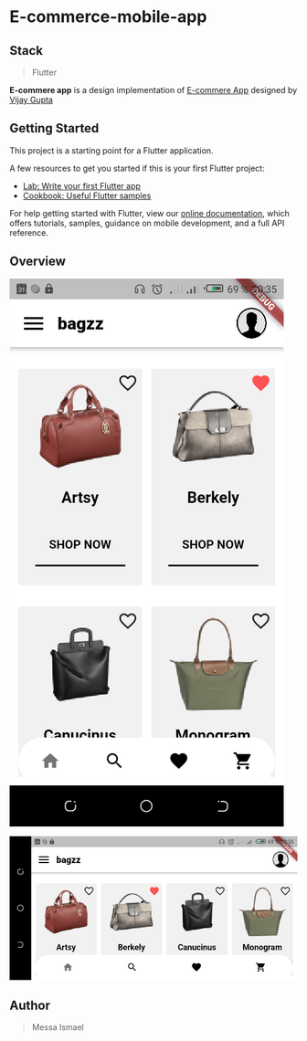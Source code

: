 # **E-commerce-mobile-app**

## **Stack**

> Flutter

**E-commere app** is a design implementation of [E-commere App](https://www.uistore.design/items/bagzz-free-shopping-app-ui-kit-for-figma/) designed by [Vijay Gupta](https://vijaygupta.work/?ref=uistore.design) 

## Getting Started

This project is a starting point for a Flutter application.

A few resources to get you started if this is your first Flutter project:

- [Lab: Write your first Flutter app](https://flutter.dev/docs/get-started/codelab)
- [Cookbook: Useful Flutter samples](https://flutter.dev/docs/cookbook)

For help getting started with Flutter, view our
[online documentation](https://flutter.dev/docs), which offers tutorials,
samples, guidance on mobile development, and a full API reference.

## **Overview**

![Portrait](./screenshots/portrait.png)

![Landscpe](./screenshots/landscape.png)


## **Author**

> Messa Ismael
